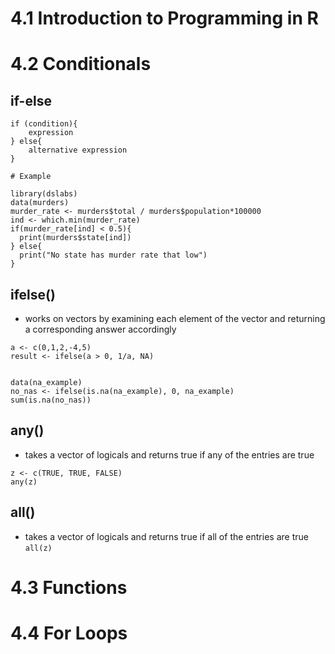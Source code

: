 # 4.1 Introduction to Programming in R

# 4.2 Conditionals

## if-else 
```
if (condition){
	expression
} else{
	alternative expression
}

# Example

library(dslabs)
data(murders)
murder_rate <- murders$total / murders$population*100000
ind <- which.min(murder_rate)
if(murder_rate[ind] < 0.5){
  print(murders$state[ind]) 
} else{
  print("No state has murder rate that low")
}
```

## ifelse()
- works on vectors by examining each element of the vector and returning a corresponding answer accordingly
```
a <- c(0,1,2,-4,5)
result <- ifelse(a > 0, 1/a, NA)


data(na_example)
no_nas <- ifelse(is.na(na_example), 0, na_example) 
sum(is.na(no_nas))
```

## any()
- takes a vector of logicals and returns true if any of the entries are true
```
z <- c(TRUE, TRUE, FALSE)
any(z)
```

## all()
- takes a vector of logicals and returns true if all of the entries are true
` all(z) `

# 4.3 Functions






# 4.4 For Loops










